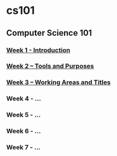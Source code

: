 # cs101
## Computer Science 101

### [Week 1 - Introduction](./week1)

### [Week 2 – Tools and Purposes](./week2)

### [Week 3 – Working Areas and Titles](./week3)

### Week 4 - ...

### Week 5 - ...

### Week 6 - ...

### Week 7 - ...
